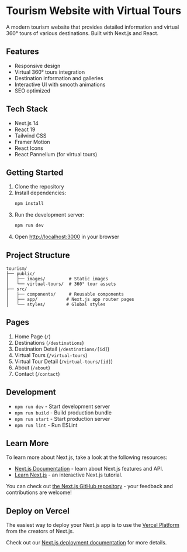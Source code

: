 # Tourism Website with Virtual Tours

A modern tourism website that provides detailed information and virtual 360° tours of various destinations. Built with Next.js and React.

## Features

- Responsive design
- Virtual 360° tours integration
- Destination information and galleries
- Interactive UI with smooth animations
- SEO optimized

## Tech Stack

- Next.js 14
- React 19
- Tailwind CSS
- Framer Motion
- React Icons
- React Pannellum (for virtual tours)

## Getting Started

1. Clone the repository
2. Install dependencies:
   ```bash
   npm install
   ```
3. Run the development server:
   ```bash
   npm run dev
   ```
4. Open [http://localhost:3000](http://localhost:3000) in your browser

## Project Structure

```
tourism/
├── public/
│   ├── images/         # Static images
│   └── virtual-tours/  # 360° tour assets
├── src/
│   ├── components/     # Reusable components
│   ├── app/           # Next.js app router pages
│   └── styles/        # Global styles
```

## Pages

1. Home Page (`/`)
2. Destinations (`/destinations`)
3. Destination Detail (`/destinations/[id]`)
4. Virtual Tours (`/virtual-tours`)
5. Virtual Tour Detail (`/virtual-tours/[id]`)
6. About (`/about`)
7. Contact (`/contact`)

## Development

- `npm run dev` - Start development server
- `npm run build` - Build production bundle
- `npm run start` - Start production server
- `npm run lint` - Run ESLint

## Learn More

To learn more about Next.js, take a look at the following resources:

- [Next.js Documentation](https://nextjs.org/docs) - learn about Next.js features and API.
- [Learn Next.js](https://nextjs.org/learn) - an interactive Next.js tutorial.

You can check out [the Next.js GitHub repository](https://github.com/vercel/next.js) - your feedback and contributions are welcome!

## Deploy on Vercel

The easiest way to deploy your Next.js app is to use the [Vercel Platform](https://vercel.com/new?utm_medium=default-template&filter=next.js&utm_source=create-next-app&utm_campaign=create-next-app-readme) from the creators of Next.js.

Check out our [Next.js deployment documentation](https://nextjs.org/docs/app/building-your-application/deploying) for more details.
